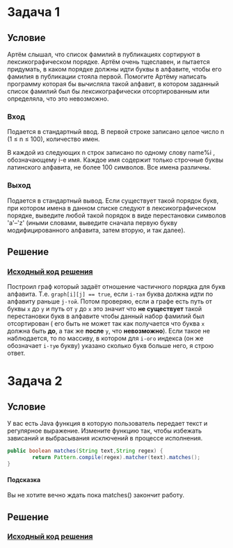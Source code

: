 # Задача 1

## Условие

Артём слышал, что список фамилий в публикациях сортируют в лексикографическом порядке. Артём очень тщеславен, и пытается
придумать, в каком порядке должны идти буквы в алфавите, чтобы его фамилия в публикации стояла первой. Помогите Артёму
написать программу которая бы вычисляла такой алфавит, в котором заданный список фамилий был бы лексикографически
отсортированным или определяла, что это невозможно.

### Вход

Подается в стандартный ввод. В первой строке записано целое число n (1 ≤ n ≤ 100), количество имен.

В каждой из следующих n строк записано по одному слову name%i , обозначающему i-е имя. Каждое имя содержит только
строчные буквы латинского алфавита, не более 100 символов. Все имена различны.

### Выход

Подается в стандартный вывод. Если существует такой порядок букв, при котором имена в данном списке следуют в
лексикографическом порядке, выведите любой такой порядок в виде перестановки символов 'a'–'z' (иными словами, выведите
сначала первую букву модифицированного алфавита, затем вторую, и так далее).

## Решение

### [Исходный код решения](https://github.com/yaroslavprofi/Lego-Task/blob/master/src/main/kotlin/main.kt)

Построил граф который задаёт отношение частичного порядка для букв алфавита. Т.е. `graph[i][j] == true`, если `i-тая`
буква должна идти по алфавиту раньше `j-той`. Потом проверяю, если а графе есть путь от буквы `x` до `y` и путь от `y`
до `x` это значит что **не существует** такой перестановки букв в алфавите чтобы данный набор фамилий был отсортирован (
его быть не может так как получается что буква `x` должна быть **до**, а так же **после** `y`, что **невозможно**). Если
такое не наблюдается, то по массиву, в котором для `i-ого` индекса (он же обозначает `i-тую` букву) указано сколько букв
больше него, я строю ответ.

# Задача 2

## Условие

У вас есть Java функция в которую пользователь передает текст и регулярное выражение. Измените функцию так, чтобы
избежать зависаний и выбрасывания исключений в процессе исполнения.

```java
public boolean matches(String text,String regex) {
        return Pattern.compile(regex).matcher(text).matches();
}
``` 

#### Подсказка
Вы не хотите вечно ждать пока matches() закончит работу.

## Решение

### [Исходный код решения](https://github.com/yaroslavprofi/Lego-Task/blob/master/src/main/kotlin/Matches.java)